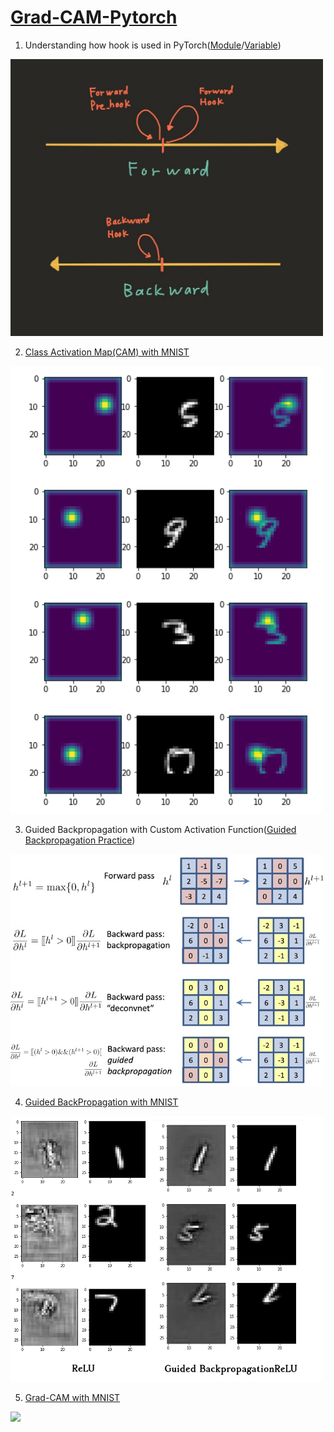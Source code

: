 # [Grad-CAM-Pytorch](https://github.com/GunhoChoi/Grad-CAM-Pytorch/blob/master/%E1%84%8E%E1%85%AC%E1%84%80%E1%85%A5%E1%86%AB%E1%84%92%E1%85%A9_GoogleColab_GradCAM.pdf)



1. Understanding how hook is used in PyTorch([Module](./hook_practice/Module_Hook_Practice.ipynb)/[Variable](./hook_practice/Variable_Hook_Practice.ipynb))

<img src="./hook_practice/asset/hook.jpeg" width="500">

2. [Class Activation Map(CAM) with MNIST](./imgs/CAM_MNIST.ipynb)

<img src="./imgs/cam_max.png" width="500">

3. Guided Backpropagation with Custom Activation Function([Guided Backpropagation Practice](./guided_backprop_practice/Guided_Backpropagation.ipynb))

<img src="./guided_backprop_practice/guided_backprop.jpg" width="500">

4. [Guided BackPropagation with MNIST](./GuidedBackprop_MNIST.ipynb
)

<img src="./guided_backprop_practice/Guidedbackprop.png" width="500">

5. [Grad-CAM with MNIST](https://github.com/GunhoChoi/Grad-CAM-Pytorch/blob/master/GradCAM_MNIST.ipynb)

<img src ="./gradcam.png" width="500">
